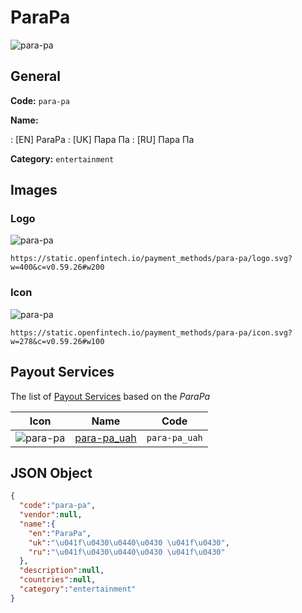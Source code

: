 
# ParaPa 
![para-pa](https://static.openfintech.io/payment_methods/para-pa/logo.svg?w=400&c=v0.59.26#w200)  

## General 
**Code:** `para-pa` 
 
**Name:** 
 
:	[EN] ParaPa 
:	[UK] Пара Па 
:	[RU] Пара Па 
 
**Category:** `entertainment` 
 

## Images 

### Logo 
![para-pa](https://static.openfintech.io/payment_methods/para-pa/logo.svg?w=400&c=v0.59.26#w200)  

```
https://static.openfintech.io/payment_methods/para-pa/logo.svg?w=400&c=v0.59.26#w200
```  

### Icon 
![para-pa](https://static.openfintech.io/payment_methods/para-pa/icon.svg?w=278&c=v0.59.26#w100)  

```
https://static.openfintech.io/payment_methods/para-pa/icon.svg?w=278&c=v0.59.26#w100
```  

## Payout Services 
 
The list of [Payout Services](/payout-services/) based on the _ParaPa_ 

|Icon|Name|Code| 
|:---:|:---:|:---:| 
|![para-pa](https://static.openfintech.io/payout_methods/para-pa/icon.svg?w=278&c=v0.59.26#w40) |[para-pa_uah](/payout-services/para-pa_uah/)|`para-pa_uah`| 
 

## JSON Object 

```json
{
  "code":"para-pa",
  "vendor":null,
  "name":{
    "en":"ParaPa",
    "uk":"\u041f\u0430\u0440\u0430 \u041f\u0430",
    "ru":"\u041f\u0430\u0440\u0430 \u041f\u0430"
  },
  "description":null,
  "countries":null,
  "category":"entertainment"
}
```  
